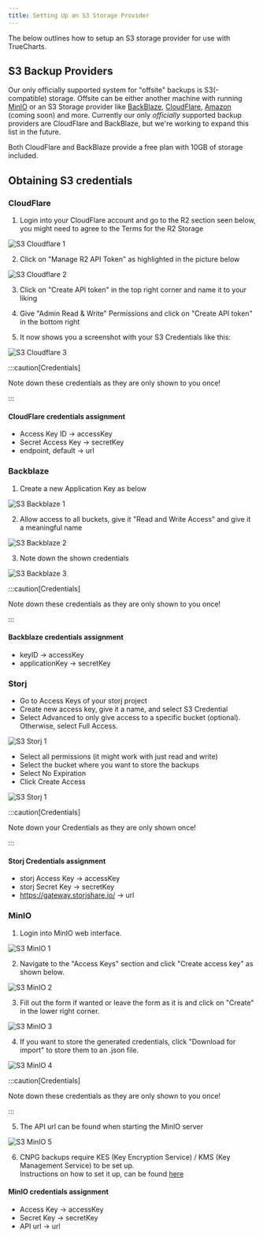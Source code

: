 ```yaml
---
title: Setting Up an S3 Storage Provider
---
```


The below outlines how to setup an S3 storage provider for use with TrueCharts.

## S3 Backup Providers

Our only officially supported system for "offsite" backups is S3(-compatible) storage. Offsite can be either another machine with running [MinIO](https://min.io/) or an S3 Storage provider like [BackBlaze](https://www.backblaze.com/docs/cloud-storage-s3-compatible-api), [CloudFlare](https://www.cloudflare.com/en-au/developer-platform/r2/), [Amazon](https://aws.amazon.com/s3/) (coming soon) and more. Currently our only *officially* supported backup providers are CloudFlare and BackBlaze, but we're working to expand this list in the future.

Both CloudFlare and BackBlaze provide a free plan with 10GB of storage included.

## Obtaining S3 credentials

### CloudFlare

1. Login into your CloudFlare account and go to the R2 section seen below, you might need to agree to the Terms for the R2 Storage

![S3 Cloudflare 1](./img/s3_cloudflare_1.png)

2. Click on "Manage R2 API Token" as highlighted in the picture below

![S3 Cloudflare 2](./img/s3_cloudflare_2.png)

3. Click on "Create API token" in the top right corner and name it to your liking

4. Give "Admin Read & Write" Permissions and click on "Create API token" in the bottom right

5. It now shows you a screenshot with your S3 Credentials like this:

![S3 Cloudflare 3](./img/s3_cloudflare_3.png)

:::caution[Credentials]

Note down these credentials as they are only shown to you once!

:::

#### CloudFlare credentials assignment

- Access Key ID -> accessKey
- Secret Access Key -> secretKey
- endpoint, default -> url

### Backblaze

1. Create a new Application Key as below

![S3 Backblaze 1](./img/s3_backblaze_1.png)

2. Allow access to all buckets, give it "Read and Write Access" and give it a meaningful name

![S3 Backblaze 2](./img/s3_backblaze_2.png)

3. Note down the shown credentials

![S3 Backblaze 3](./img/s3_backblaze_3.png)

:::caution[Credentials]

Note down these credentials as they are only shown to you once!

:::

#### Backblaze credentials assignment

- keyID -> accessKey
- applicationKey -> secretKey

### Storj

- Go to Access Keys of your storj project
- Create new access key, give it a name, and select S3 Credential
- Select Advanced to only give access to a specific bucket (optional). Otherwise, select Full Access.

![S3 Storj 1](./img/s3_storj_1.png)

- Select all permissions (it might work with just read and write)
- Select the bucket where you want to store the backups
- Select No Expiration
- Click Create Access

![S3 Storj 1](./img/s3_storj_1.png)

:::caution[Credentials]

Note down your Credentials as they are only shown once!

:::

#### Storj Credentials assignment

- storj Access Key -> accessKey
- storj Secret Key -> secretKey
- https://gateway.storjshare.io/ -> url

### MinIO

1. Login into MinIO web interface.

![S3 MinIO 1](./img/s3_minio_1.png)

2. Navigate to the "Access Keys" section and click "Create access key" as shown below.

![S3 MinIO 2](./img/s3_minio_2.png)

3. Fill out the form if wanted or leave the form as it is and click on "Create" in the lower right corner.

![S3 MinIO 3](./img/s3_minio_3.png)

4. If you want to store the generated credentials, click "Download for import" to store them to an .json file.

![S3 MinIO 4](./img/s3_minio_4.png)

:::caution[Credentials]

Note down these credentials as they are only shown to you once!

:::

5. The API url can be found when starting the MinIO server

![S3 MinIO 5](./img/s3_minio_5.png)

6. CNPG backups require KES (Key Encryption Service) / KMS (Key Management Service) to be set up.<br>
   Instructions on how to set it up, can be found [here](https://github.com/minio/minio/blob/master/docs/kms/README.md)

#### MinIO credentials assignment

- Access Key -> accessKey
- Secret Key -> secretKey
- API url -> url
